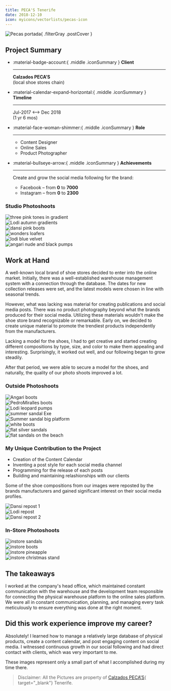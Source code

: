 ```yaml
---
title: PECA'S Tenerife
date: 2018-12-10
icon: myicons/vectorlists/pecas-icon
---
```


![Pecas portada](../../img/pecas/outside-jonisand.webp){ .filterGray .postCover }


## Project Summary

<div class="grid cards" markdown>

-   :material-badge-account:{ .middle .iconSummary }  __Client__

    ---

    **Calzados PECA’S** <br>
    (local shoe stores chain)

-   :material-calendar-expand-horizontal:{ .middle .iconSummary }  __Timeline__

    ---

    Jul-2017 <--> Dec 2018 <br>
    (1 yr 6 mos)

-   :material-face-woman-shimmer:{ .middle .iconSummary }  __Role__

    ---

    - Content Designer 
    - Online Sales
    - Product Photographer

-   :material-bullseye-arrow:{ .middle .iconSummary }  __Achievements__

    ---

    Create and grow the social media following for the brand: <br>

    - Facebook – from **0** to **7000** 
    - Instagram – from **0** to **2300** 

</div>

### Studio Photoshoots

<div class="galleryFlex">

<div class="galleryItems">
    <div>
        <img src="../../../img/pecas/studio-sand.webp" alt="three pink tones in gradient" />
    </div>
    <div>
        <img src="../../../img/pecas/studio-lodi.webp" alt="Lodi autumn gradients" />
    </div>
    <div>
        <img src="../../../img/pecas/studio-dansi.webp" alt="dansi pink boots" />
    </div>
    <div>
        <img src="../../../img/pecas/studio-wond.webp" alt="wonders loafers" />
    </div>
    <div>
        <img src="../../../img/pecas/studio-lodi-marino.webp" alt="lodi blue velvet" />
    </div>    
    <div>
        <img src="../../../img/pecas/studio-angari.webp" alt="angari nude and black pumps" />
    </div>    
</div>

</div>


## Work at Hand

A well-known local brand of shoe stores decided to enter into the online market. Initially, there was a well-established warehouse management system with a connection through the database. The dates for new collection releases were set, and the latest models were chosen in line with seasonal trends.

However, what was lacking was material for creating publications and social media posts. There was no product photography beyond what the brands produced for their social media. Utilizing these materials wouldn't make the shoe store brand recognizable or remarkable. Early on, we decided to create unique material to promote the trendiest products independently from the manufacturers.

Lacking a model for the shoes, I had to get creative and started creating different compositions by type, size, and color to make them appealing and interesting. Surprisingly, it worked out well, and our following began to grow steadily.

After that period, we were able to secure a model for the shoes, and naturally, the quality of our photo shoots improved a lot.

### Outside Photoshoots

<div class="galleryFlex">

<div class="galleryItems">
    <div>
        <img src="../../../img/pecas/outside-angari-botin.webp" alt="Angari boots" />
    </div>
    <div>
        <img src="../../../img/pecas/outside-botinpedro.webp" alt="PedroMiralles boots" />
    </div>
    <div>
        <img src="../../../img/pecas/outside-falda.webp" alt="Lodi leopard pumps" />
    </div>
    <div>
        <img src="../../../img/pecas/outside-Sandalia-de-tira-exe.webp" alt="summer sandal Exe" />
    </div>
    <div>
        <img src="../../../img/pecas/outside-Sandalias.webp" alt="Summer sandal big platform" />
    </div>    
    <div>
        <img src="../../../img/pecas/outside-lodi.webp" alt="white boots" />
    </div>
    <div>
        <img src="../../../img/pecas/outside-Sandalia-plana.webp" alt="flat silver sandals" />
    </div>  
    <div>
        <img src="../../../img/pecas/outside-Sandalia de tira.webp" alt="flat sandals on the beach" />
    </div>   
</div>

</div>

### My Unique Contribution to the Project

- Creation of the Content Calendar
- Inventing a post style for each social media channel
- Programming for the release of each posts
- Building and maintaining relashionships with our clients

Some of the shoe compositions from our images were reposted by the brands manufacturers and gained significant interest on their social media profiles.

<div class="galGrid">

<div class="galGridItem filterGray">
    <div>
        <img src="../../../img/pecas/Dansi-shoes-repost-2.webp" alt=" Dansi repost 1" />
    </div>
    <div>
        <img src="../../../img/pecas/Lodi-shoes-captura.webp" alt=" Lodi repost" />
    </div>
    <div>
        <img src="../../../img/pecas/Dansi-shoes-repost.webp" alt="Dansi repost 2" />
    </div>    
</div>

</div>

### In-Store Photoshoots

<div class="galleryFlex">

<div class="galleryItems">
    <div>
        <img src="../../../img/pecas/instore-lodi-sandals.webp" alt="instore sandals" />
    </div>
    <div>
        <img src="../../../img/pecas/instore-panamajacks.webp" alt="instore boots" />
    </div>
    <div>
        <img src="../../../img/pecas/instore-wereopen.webp" alt="instore pineapple" />
    </div>
    <div>
        <img src="../../../img/pecas/instore-christmas.webp" alt="instore christmas stand" />
    </div>
 
</div>

</div>

## The takeaways

I worked at the company's head office, which maintained constant communication with the warehouse and the development team responsible for connecting the physical warehouse platform to the online sales platform. We were all in constant communication, planning, and managing every task meticulously to ensure everything was done at the right moment.

## Did this work experience improve my career?

Absolutely! I learned how to manage a relatively large database of physical products, create a content calendar, and post engaging content on social media. I witnessed continuous growth in our social following and had direct contact with clients, which was very important to me.

These images represent only a small part of what I accomplished during my time there.

> Disclaimer: All the Pictures are property of [Calzados PECA’S](https://pecas.com){ target="_blank"} Tenerife. 